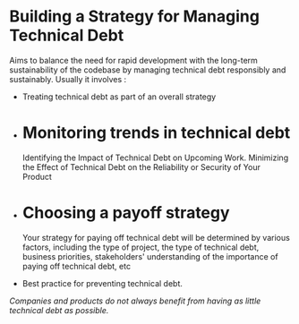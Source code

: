 # Building a Strategy for Managing Technical Debt


Aims to balance the need for rapid development with the long-term sustainability of the codebase by managing 
technical debt responsibly and sustainably. Usually it involves :

- Treating technical debt as part of an overall strategy
- # Monitoring trends in technical debt
  Identifying the Impact of Technical Debt on Upcoming Work. Minimizing the Effect of Technical Debt on the Reliability or Security of Your Product


- # Choosing a payoff strategy
  Your strategy for paying off technical debt will be determined by various factors, including the type of project, the type of technical debt, business priorities, stakeholders' understanding of the importance of paying off technical debt, etc
- Best practice for preventing technical debt.


_Companies and products do not always benefit from having as little technical debt as possible._